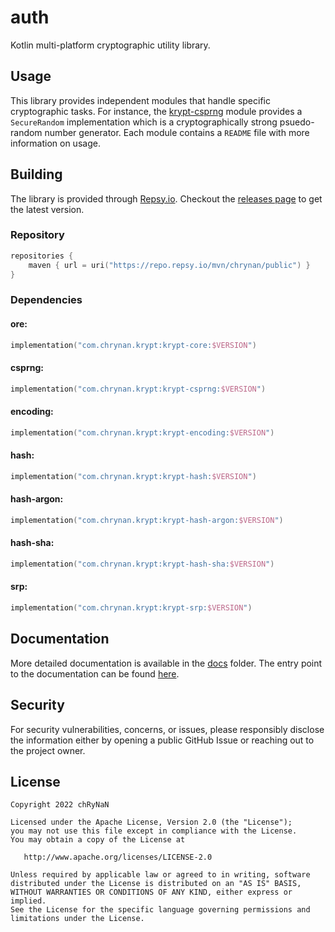 # auth

Kotlin multi-platform cryptographic utility library.

## Usage

This library provides independent modules that handle specific cryptographic tasks. For instance,
the [krypt-csprng](krypt-csprng) module provides a `SecureRandom` implementation which is a cryptographically strong
psuedo-random number generator. Each module contains a `README` file with more information on usage.

## Building

The library is provided through [Repsy.io](https://repsy.io/). Checkout
the [releases page](https://github.com/chRyNaN/krypt/releases) to get the latest version.

### Repository

```kotlin
repositories {
    maven { url = uri("https://repo.repsy.io/mvn/chrynan/public") }
}
```

### Dependencies

#### ore:

```kotlin
implementation("com.chrynan.krypt:krypt-core:$VERSION")
```

#### csprng:

```kotlin
implementation("com.chrynan.krypt:krypt-csprng:$VERSION")
```

#### encoding:

```kotlin
implementation("com.chrynan.krypt:krypt-encoding:$VERSION")
```

#### hash:

```kotlin
implementation("com.chrynan.krypt:krypt-hash:$VERSION")
```

#### hash-argon:

```kotlin
implementation("com.chrynan.krypt:krypt-hash-argon:$VERSION")
```

#### hash-sha:

```kotlin
implementation("com.chrynan.krypt:krypt-hash-sha:$VERSION")
```

#### srp:

```kotlin
implementation("com.chrynan.krypt:krypt-srp:$VERSION")
```

## Documentation

More detailed documentation is available in the [docs](docs) folder. The entry point to the documentation can be
found [here](docs/index.md).

## Security

For security vulnerabilities, concerns, or issues, please responsibly disclose the information either by opening a
public GitHub Issue or reaching out to the project owner.

## License

```
Copyright 2022 chRyNaN

Licensed under the Apache License, Version 2.0 (the "License");
you may not use this file except in compliance with the License.
You may obtain a copy of the License at

   http://www.apache.org/licenses/LICENSE-2.0

Unless required by applicable law or agreed to in writing, software
distributed under the License is distributed on an "AS IS" BASIS,
WITHOUT WARRANTIES OR CONDITIONS OF ANY KIND, either express or implied.
See the License for the specific language governing permissions and
limitations under the License.
```
